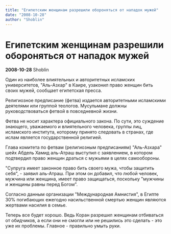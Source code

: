 ```yaml
---
title: "Египетским женщинам разрешили обороняться от нападок мужей"
date: "2008-10-28"
author: "Shoblin"
---
```


# Египетским женщинам разрешили обороняться от нападок мужей

**2008-10-28** Shoblin

Один из наиболее влиятельных и авторитетных исламских университетов, "Аль-Азхар" в Каире, узаконил право женщин бить своих мужей, сообщает египетская пресса.

Религиозное предписание (фетва) издается авторитетными исламскими деятелями или группой теологов. Мусульмане должны руководствоваться фетвой в повседневной жизни.

Фетва не носит характера официального закона. По сути, это суждение знающего, уважаемого и влиятельного человека, группы лиц, исламского института, которому принято следовать в странах, где ислам является государственной религией.

Глава комитета по фетвам (религиозным предписаниям) "Аль-Азхара" шейх Абдель Хамид аль-Атраш выступил с заявлением, в котором подтвердил право женщин драться с мужьями в целях самообороны.

"Супруга имеет законное право бить своего мужа, чтобы защитить себя", - заявил аль-Атраш. При этом он добавил, что любой человек, мужчина или женщина, имеет право защищаться, поскольку "мужчины и женщины равны перед Богом".

Согласно данным организации "Международная Амнистия", в Египте 30% погибающих ежегодно насильственной смертью женщин являются жертвами насилия в семье.

Теперь все будет хорошо. Ведь Коран разрешил женщинам отбиваться от обидчиков, а если они не смогли или не решились это сделать - это уже их проблемы. Главное - правильно умыть руки.